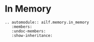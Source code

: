 # In Memory

```{eval-rst}
.. automodule:: ailf.memory.in_memory
   :members:
   :undoc-members:
   :show-inheritance:
```
